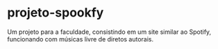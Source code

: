 # projeto-spookfy
Um projeto para a faculdade, consistindo em um site similar ao Spotify, funcionando com músicas livre de diretos autorais.
